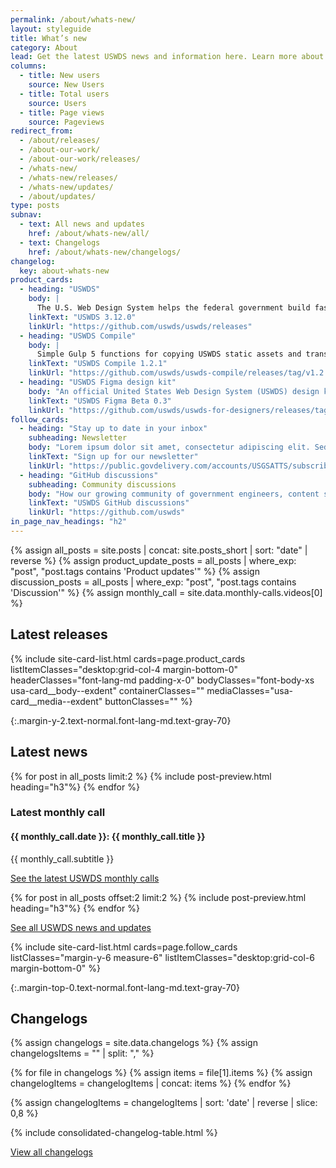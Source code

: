 ```yaml
---
permalink: /about/whats-new/
layout: styleguide
title: What’s new
category: About
lead: Get the latest USWDS news and information here. Learn more about our product development and process, dive deeper into our monthly call topics, and see how we work with our partners to improve the government technology space.
columns:
  - title: New users
    source: New Users
  - title: Total users
    source: Users
  - title: Page views
    source: Pageviews
redirect_from:
  - /about/releases/
  - /about-our-work/
  - /about-our-work/releases/
  - /whats-new/
  - /whats-new/releases/
  - /whats-new/updates/
  - /about/updates/
type: posts
subnav:
  - text: All news and updates
    href: /about/whats-new/all/
  - text: Changelogs
    href: /about/whats-new/changelogs/
changelog:
  key: about-whats-new
product_cards:
  - heading: "USWDS"
    body: |
      The U.S. Web Design System helps the federal government build fast, accessible, mobile-friendly websites.
    linkText: "USWDS 3.12.0"
    linkUrl: "https://github.com/uswds/uswds/releases"
  - heading: "USWDS Compile"
    body: |
      Simple Gulp 5 functions for copying USWDS static assets and transforming USWDS Sass into browser-readable CSS.
    linkText: "USWDS Compile 1.2.1"
    linkUrl: "https://github.com/uswds/uswds-compile/releases/tag/v1.2.1"
  - heading: "USWDS Figma design kit"
    body: "An official United States Web Design System (USWDS) design kit from the USWDS team."
    linkText: "USWDS Figma Beta 0.3"
    linkUrl: "https://github.com/uswds/uswds-for-designers/releases/tag/v3.0.0"
follow_cards:
  - heading: "Stay up to date in your inbox"
    subheading: Newsletter
    body: "Lorem ipsum dolor sit amet, consectetur adipiscing elit. Sed tincidunt augue vitae pulvinar lacinia."
    linkText: "Sign up for our newsletter"
    linkUrl: "https://public.govdelivery.com/accounts/USGSATTS/subscriber/new?qsp=GSA_TTS"
  - heading: "GitHub discussions"
    subheading: Community discussions
    body: "How our growing community of government engineers, content specialists, and designers participate and contribute to improving USWDS."
    linkText: "USWDS GitHub discussions"
    linkUrl: "https://github.com/uswds"
in_page_nav_headings: "h2"
---
```

{% assign all_posts = site.posts | concat: site.posts_short | sort: "date" | reverse %}
{% assign product_update_posts = all_posts | where_exp: "post", "post.tags contains 'Product updates'"  %}
{% assign discussion_posts = all_posts | where_exp: "post", "post.tags contains 'Discussion'"  %}
{% assign monthly_call = site.data.monthly-calls.videos[0]  %}


<style>
  .site-product-grid .usa-card__container {
    background: none;
  }

  .site-product-grid .usa-button {
    font-size: .94rem
  }

  .site-product-grid .usa-button--outline {
    color: #1b1b1b
  }
  /* .site-product-grid .usa-card__container {
    border:none;
    border-top:.5rem solid!important;
    border-radius:0;
  } */

  /* .site-product-grid .usa-card__container {
    border-color: #f0f0ec !important;
    background: white
  } */

  /* .site-product-grid li:nth-of-type(1) .usa-card__container {
    border-color: #e5a000 !important;
  }

  .site-product-grid li:nth-of-type(1) .usa-button--outline {
    box-shadow: inset 0 0 0 2px #e5a000 ;
  }

  .site-product-grid li:nth-of-type(2) .usa-card__container {
    border-color: #e52207 !important;
  }

  .site-product-grid li:nth-of-type(2) .usa-button--outline {
    box-shadow: inset 0 0 0 2px #e52207;
  }

  .site-product-grid li:nth-of-type(3) .usa-card__container {
    border-color: #008480 !important;
  }

  .site-product-grid li:nth-of-type(3) .usa-button--outline {
    box-shadow: inset 0 0 0 2px #008480;
  } */

  /* .site-product-grid .usa-card__header,
  .site-product-grid .usa-card__footer,
  .site-product-grid .usa-card__body {
    padding-left: 1rem;
  } */
</style>

<div class="site-product-grid margin-y-6">
  <h2 class="text-normal font-lang-md margin-top-0">Latest releases</h2>
  {% include site-card-list.html
    cards=page.product_cards
    listItemClasses="desktop:grid-col-4 margin-bottom-0"
    headerClasses="font-lang-md padding-x-0"
    bodyClasses="font-body-xs usa-card__body--exdent"
    containerClasses=""
    mediaClasses="usa-card__media--exdent"
    buttonClasses=""
  %}
</div>

{:.margin-y-2.text-normal.font-lang-md.text-gray-70}
## Latest news
<div>
{% for post in all_posts limit:2 %}
  {% include post-preview.html heading="h3"%}
{% endfor %}
</div>

<div class="usa-card usa-card--flag usa-card--media-right measure-6 margin-y-6">
  <div class="usa-card__container padding-y-3 padding-x-2 margin-x-0">
    <div class="usa-card__header grid-col-7">
      <h3 class="site-subheading">Latest monthly call</h3>
      <h4 class="usa-card__heading font-lang-lg">{{ monthly_call.date }}: {{ monthly_call.title }}</h4>
    </div>
    <div class="usa-card__media usa-card__media--exdent grid-col-5 bg-gray-60">
    </div>
    <div class="usa-card__body grid-col-7">
      <p>{{ monthly_call.subtitle }}</p>
    </div>
    <div class="usa-card__footer grid-col-7">
      <a href="{{ site.baseurl }}/about/monthly-calls" class="usa-button">See the latest USWDS monthly calls</a>
    </div>
  </div>
</div>

{% for post in all_posts offset:2 limit:2 %}
  {% include post-preview.html heading="h3"%}
{% endfor %}

<a class="usa-button margin-top-2" href="{{ site.baseurl }}/about/whats-new/all/">See all USWDS news and updates</a>

{% include site-card-list.html
  cards=page.follow_cards
  listClasses="margin-y-6 measure-6"
  listItemClasses="desktop:grid-col-6 margin-bottom-0"
%}

{:.margin-top-0.text-normal.font-lang-md.text-gray-70}
## Changelogs

{% assign changelogs = site.data.changelogs %}
{% assign changelogsItems = "" | split: "," %}

{% for file in changelogs %}
  {% assign items = file[1].items %}
  {% assign changelogItems = changelogItems | concat: items %}
{% endfor %}

{% assign changelogItems = changelogItems | sort: 'date' | reverse | slice: 0,8 %}

{% include consolidated-changelog-table.html %}

<a class="usa-button margin-top-2" href="{{ site.baseurl }}/about/whats-new/all/">View all changelogs</a>
